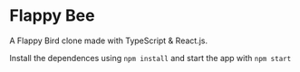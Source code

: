 # Flappy Bee

A Flappy Bird clone made with TypeScript & React.js.

Install the dependences using `npm install` and start the app with `npm start`


